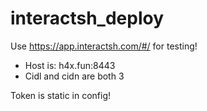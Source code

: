 # interactsh_deploy

Use https://app.interactsh.com/#/ for testing!

- Host is: h4x.fun:8443
- Cidl and cidn are both 3

Token is static in config!

